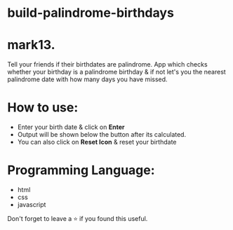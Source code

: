 # build-palindrome-birthdays
# mark13. 
Tell your friends if their birthdates are palindrome.
App which checks whether your birthday is a palindrome birthday & if not let's you the nearest palindrome date with how many days you have missed.

# How to use:
 - Enter your birth date & click on **Enter**
 - Output will be shown below the button after its calculated.
 - You can also click on **Reset Icon** & reset your birthdate

# Programming Language:
 - html
 - css 
 - javascript 

Don't forget to leave a ⭐ if you found this useful.

